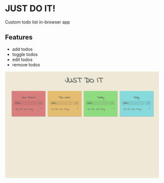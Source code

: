 # JUST DO IT!
Custom todo list in-browser app

## Features
- add todos
- toggle todos
- edit todos
- remove todos

[![project image](screenshot.png "screenshot")](https://anthonyjsilva.github.io/)
